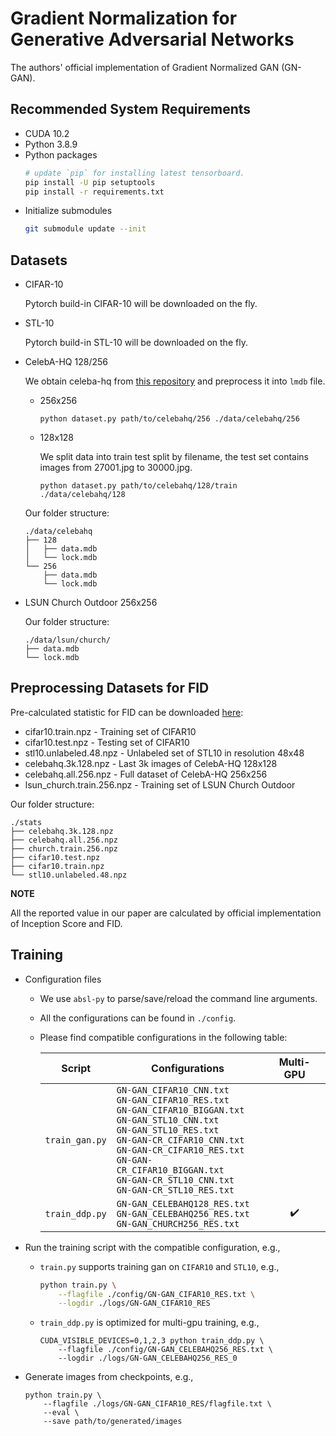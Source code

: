 # Gradient Normalization for Generative Adversarial Networks

The authors' official implementation of Gradient Normalized GAN (GN-GAN).

## Recommended System Requirements
- CUDA 10.2
- Python 3.8.9
- Python packages
    ```sh
    # update `pip` for installing latest tensorboard.
    pip install -U pip setuptools
    pip install -r requirements.txt
    ```
- Initialize submodules
    ```sh
    git submodule update --init
    ```

## Datasets
- CIFAR-10

    Pytorch build-in CIFAR-10 will be downloaded on the fly.

- STL-10

    Pytorch build-in STL-10 will be downloaded on the fly.

- CelebA-HQ 128/256

    We obtain celeba-hq from [this repository](https://github.com/suvojit-0x55aa/celebA-HQ-dataset-download) and preprocess it into `lmdb` file.
    - 256x256
        ```
        python dataset.py path/to/celebahq/256 ./data/celebahq/256
        ```
    - 128x128

        We split data into train test split by filename, the test set contains images from 27001.jpg to 30000.jpg.
        ```
        python dataset.py path/to/celebahq/128/train ./data/celebahq/128
        ```
    Our folder structure:
    ```
    ./data/celebahq
    ├── 128
    │   ├── data.mdb
    │   └── lock.mdb
    └── 256
        ├── data.mdb
        └── lock.mdb
    ```

- LSUN Church Outdoor 256x256

    Our folder structure:
    ```
    ./data/lsun/church/
    ├── data.mdb
    └── lock.mdb
    ```

## Preprocessing Datasets for FID
Pre-calculated statistic for FID can be downloaded [here](https://drive.google.com/drive/folders/1UBdzl6GtNMwNQ5U-4ESlIer43tNjiGJC?usp=sharing):
- cifar10.train.npz - Training set of CIFAR10
- cifar10.test.npz - Testing set of CIFAR10
- stl10.unlabeled.48.npz - Unlabeled set of STL10 in resolution 48x48
- celebahq.3k.128.npz - Last 3k images of CelebA-HQ 128x128
- celebahq.all.256.npz - Full dataset of CelebA-HQ 256x256
- lsun_church.train.256.npz - Training set of LSUN Church Outdoor

Our folder structure:
```
./stats
├── celebahq.3k.128.npz
├── celebahq.all.256.npz
├── church.train.256.npz
├── cifar10.test.npz
├── cifar10.train.npz
└── stl10.unlabeled.48.npz
```

**NOTE**

All the reported value in our paper are calculated by official implementation of Inception Score and FID.


## Training
- Configuration files
    - We use `absl-py` to parse/save/reload the command line arguments.
    - All the configurations can be found in `./config`. 
    - Please find compatible configurations in the following table:

        |Script           |Configurations|Multi-GPU|
        |-----------------|--------------|:-------:|
        |`train_gan.py`   |`GN-GAN_CIFAR10_CNN.txt`<br>`GN-GAN_CIFAR10_RES.txt`<br>`GN-GAN_CIFAR10_BIGGAN.txt`<br>`GN-GAN_STL10_CNN.txt`<br>`GN-GAN_STL10_RES.txt`<br>`GN-GAN-CR_CIFAR10_CNN.txt`<br>`GN-GAN-CR_CIFAR10_RES.txt`<br>`GN-GAN-CR_CIFAR10_BIGGAN.txt`<br>`GN-GAN-CR_STL10_CNN.txt`<br>`GN-GAN-CR_STL10_RES.txt`||
        |`train_ddp.py`|`GN-GAN_CELEBAHQ128_RES.txt`<br>`GN-GAN_CELEBAHQ256_RES.txt`<br>`GN-GAN_CHURCH256_RES.txt`|:heavy_check_mark:|

- Run the training script with the compatible configuration, e.g.,
    - `train.py` supports training gan on `CIFAR10` and `STL10`, e.g.,
        ```sh
        python train.py \
            --flagfile ./config/GN-GAN_CIFAR10_RES.txt \
            --logdir ./logs/GN-GAN_CIFAR10_RES
        ```
    - `train_ddp.py` is optimized for multi-gpu training, e.g.,
        ```
        CUDA_VISIBLE_DEVICES=0,1,2,3 python train_ddp.py \
            --flagfile ./config/GN-GAN_CELEBAHQ256_RES.txt \
            --logdir ./logs/GN-GAN_CELEBAHQ256_RES_0
        ```

- Generate images from checkpoints, e.g.,
    ```
    python train.py \
        --flagfile ./logs/GN-GAN_CIFAR10_RES/flagfile.txt \
        --eval \
        --save path/to/generated/images
    ```
